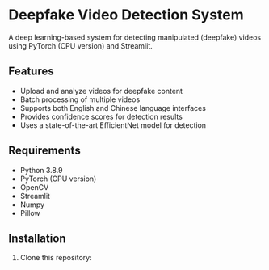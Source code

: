 # Deepfake Video Detection System

A deep learning-based system for detecting manipulated (deepfake) videos using PyTorch (CPU version) and Streamlit.

## Features

- Upload and analyze videos for deepfake content
- Batch processing of multiple videos
- Supports both English and Chinese language interfaces
- Provides confidence scores for detection results
- Uses a state-of-the-art EfficientNet model for detection

## Requirements

- Python 3.8.9
- PyTorch (CPU version)
- OpenCV
- Streamlit
- Numpy
- Pillow

## Installation

1. Clone this repository:
